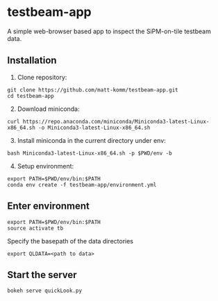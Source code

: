 # testbeam-app

A simple web-browser based app to inspect the SiPM-on-tile testbeam data.

## Installation

1. Clone repository:

```
git clone https://github.com/matt-komm/testbeam-app.git
cd testbeam-app
```

2. Download miniconda:

```
curl https://repo.anaconda.com/miniconda/Miniconda3-latest-Linux-x86_64.sh -o Miniconda3-latest-Linux-x86_64.sh
```

3. Install miniconda in the current directory under env:

```
bash Miniconda3-latest-Linux-x86_64.sh -p $PWD/env -b
```

4. Setup environment:

```
export PATH=$PWD/env/bin:$PATH
conda env create -f testbeam-app/environment.yml
```

## Enter environment

```
export PATH=$PWD/env/bin:$PATH
source activate tb
```

Specify the basepath of the data directories

```
export QLDATA=<path to data>
```

## Start the server

```
bokeh serve quickLook.py
```
